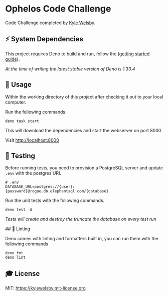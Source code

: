 # Ophelos Code Challenge

Code Challenge completed by [Kyle Welsby](https://github.com/kylewelsby).

## ⚡️ System Dependencies

This project requires Deno to build and run, follow the
([getting started guide](https://deno.com/manual@v1.33.4/getting_started/installation)).

_At the time of writing the latest stable version of Deno is 1.33.4_

## 🎲 Usage

Within the working directory of this project after checking it out to your local
computer.

Run the following commands.

```
deno task start
```

This will download the dependencies and start the webserver on port 8000

Visit [http://localhost:8000](http://localhost:8000)

## 🧪 Testing

Before running tests, you need to provision a PostgreSQL server and update `.env` with the postgres URI.

```
# .env
DATABASE_URL=postgres://{user}:{password}@rogue.db.elephantsql.com/{database}
```

Run the unit tests with the following commands.

```
deno test -A
```

_Tests will create and destroy the truncate the database on every test run_

## 🚨 Linting

Deno comes with linting and formatters built in, you can run them with the
following commands

```
deno fmt
deno lint
```

## 🎓 License

MIT: https://kylewelsby.mit-license.org
